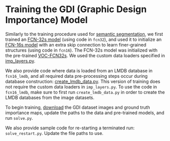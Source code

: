 # Training the GDI (Graphic Design Importance) Model

Similarly to the training procedure used for [semantic segmentation](https://github.com/shelhamer/fcn.berkeleyvision.org), we first trained an [FCN-32s model](https://github.com/cvzoya/visimportance/tree/master/gdi/fcn32) (using code in `fcn32`), and used it to initialize an [FCN-16s model](https://github.com/cvzoya/visimportance/tree/master/gdi/fcn16) with an extra skip connection to learn finer-grained structures (using code in `fcn16`). The FCN-32s model was initialized with the pre-trained [VOC-FCN32s](https://github.com/shelhamer/fcn.berkeleyvision.org/blob/master/voc-fcn32s/caffemodel-url). We used the custom data loaders specified in [imp_layers.py](https://github.com/cvzoya/visimportance/blob/master/gdi/imp_layers.py). 

We also provide code where data is loaded from an LMDB database in `fcn16_lmdb`, and all required data pre-processing steps occur during database construction: [create_lmdb_data.py](https://github.com/cvzoya/visimportance/blob/master/gdi/fcn16_lmdb/create_lmdb_data.py). This version of training does not require the custom data loaders in `imp_layers.py`. To use the code in `fcn16_lmdb`, make sure to first run `create_lmdb_data.py` in order to create the LMDB databases from the image datasets. 

To begin training, [download](https://github.com/cvzoya/visimportance/tree/master/data) the GDI dataset images and ground truth importance maps, update the paths to the data and pre-trained models, and run `solve.py`.

We also provide sample code for re-starting a terminated run: `solve_restart.py`. Update the file paths to use.
